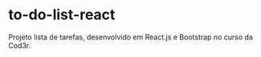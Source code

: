 # to-do-list-react
Projeto lista de tarefas, desenvolvido em React.js e Bootstrap no curso da Cod3r.
